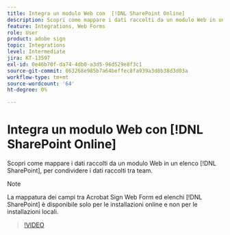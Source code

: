 ```yaml
---
title: Integra un modulo Web con  [!DNL SharePoint Online]
description: Scopri come mappare i dati raccolti da un modulo Web in un elenco [!DNL SharePoint]
feature: Integrations, Web Forms
role: User
product: adobe sign
topic: Integrations
level: Intermediate
jira: KT-13597
exl-id: 0e46b70f-da74-4db0-a3d5-96d529e8f3c1
source-git-commit: 063268e985b7a64beffec8fa939a3d8b38d3d03a
workflow-type: tm+mt
source-wordcount: '64'
ht-degree: 0%

---
```


# Integra un modulo Web con [!DNL SharePoint Online]

Scopri come mappare i dati raccolti da un modulo Web in un elenco [!DNL SharePoint], per condividere i dati raccolti tra team.

>[!NOTE]
>
>La mappatura dei campi tra Acrobat Sign Web Form ed elenchi [!DNL SharePoint] è disponibile solo per le installazioni online e non per le installazioni locali.

>[!VIDEO](https://video.tv.adobe.com/v/3423562?quality=12&learn=on&hidetitle=true&captions=ita)

